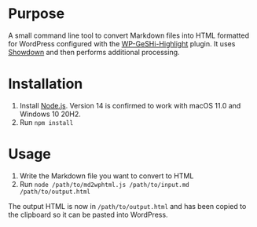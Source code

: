 # Purpose

A small command line tool to convert Markdown files into HTML formatted for WordPress configured with the [WP-GeSHi-Highlight](https://wordpress.org/plugins/wp-geshi-highlight/) plugin. It uses [Showdown](http://showdownjs.com/) and then performs additional processing.

# Installation

1. Install [Node.js](https://nodejs.org). Version 14 is confirmed to work with macOS 11.0 and Windows 10 20H2.
2. Run `npm install`

# Usage

1. Write the Markdown file you want to convert to HTML
2. Run `node /path/to/md2wphtml.js /path/to/input.md /path/to/output.html`

The output HTML is now in `/path/to/output.html` and has been copied to the clipboard so it can be pasted into WordPress.
